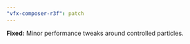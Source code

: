 ```yaml
---
"vfx-composer-r3f": patch
---
```


**Fixed:** Minor performance tweaks around controlled particles.
